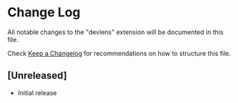 # Change Log

All notable changes to the "devlens" extension will be documented in this file.

Check [Keep a Changelog](http://keepachangelog.com/) for recommendations on how to structure this file.

## [Unreleased]

- Initial release
